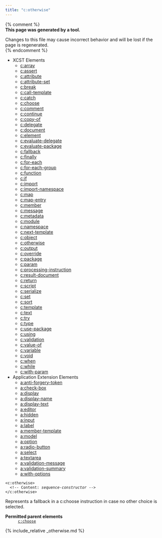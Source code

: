 ```yaml
---
title: "c:otherwise"
---
```


{% comment %}  
**This page was generated by a tool.**  

Changes to this file may cause incorrect behavior and will be lost if the page is
regenerated.  
{% endcomment %}

<nav role="navigation" class="browser">
   <div>
      <ul>
         <li><span>XCST Elements</span><ul>
               <li><a href="../c/array.html">c:array</a></li>
               <li><a href="../c/assert.html">c:assert</a></li>
               <li><a href="../c/attribute.html">c:attribute</a></li>
               <li><a href="../c/attribute-set.html">c:attribute-set</a></li>
               <li><a href="../c/break.html">c:break</a></li>
               <li><a href="../c/call-template.html">c:call-template</a></li>
               <li><a href="../c/catch.html">c:catch</a></li>
               <li><a href="../c/choose.html">c:choose</a></li>
               <li><a href="../c/comment.html">c:comment</a></li>
               <li><a href="../c/continue.html">c:continue</a></li>
               <li><a href="../c/copy-of.html">c:copy-of</a></li>
               <li><a href="../c/delegate.html">c:delegate</a></li>
               <li><a href="../c/document.html">c:document</a></li>
               <li><a href="../c/element.html">c:element</a></li>
               <li><a href="../c/evaluate-delegate.html">c:evaluate-delegate</a></li>
               <li><a href="../c/evaluate-package.html">c:evaluate-package</a></li>
               <li><a href="../c/fallback.html">c:fallback</a></li>
               <li><a href="../c/finally.html">c:finally</a></li>
               <li><a href="../c/for-each.html">c:for-each</a></li>
               <li><a href="../c/for-each-group.html">c:for-each-group</a></li>
               <li><a href="../c/function.html">c:function</a></li>
               <li><a href="../c/if.html">c:if</a></li>
               <li><a href="../c/import.html">c:import</a></li>
               <li><a href="../c/import-namespace.html">c:import-namespace</a></li>
               <li><a href="../c/map.html">c:map</a></li>
               <li><a href="../c/map-entry.html">c:map-entry</a></li>
               <li><a href="../c/member.html">c:member</a></li>
               <li><a href="../c/message.html">c:message</a></li>
               <li><a href="../c/metadata.html">c:metadata</a></li>
               <li><a href="../c/module.html">c:module</a></li>
               <li><a href="../c/namespace.html">c:namespace</a></li>
               <li><a href="../c/next-template.html">c:next-template</a></li>
               <li><a href="../c/object.html">c:object</a></li>
               <li><a href="../c/otherwise.html" class="active">c:otherwise</a></li>
               <li><a href="../c/output.html">c:output</a></li>
               <li><a href="../c/override.html">c:override</a></li>
               <li><a href="../c/package.html">c:package</a></li>
               <li><a href="../c/param.html">c:param</a></li>
               <li><a href="../c/processing-instruction.html">c:processing-instruction</a></li>
               <li><a href="../c/result-document.html">c:result-document</a></li>
               <li><a href="../c/return.html">c:return</a></li>
               <li><a href="../c/script.html">c:script</a></li>
               <li><a href="../c/serialize.html">c:serialize</a></li>
               <li><a href="../c/set.html">c:set</a></li>
               <li><a href="../c/sort.html">c:sort</a></li>
               <li><a href="../c/template.html">c:template</a></li>
               <li><a href="../c/text.html">c:text</a></li>
               <li><a href="../c/try.html">c:try</a></li>
               <li><a href="../c/type.html">c:type</a></li>
               <li><a href="../c/use-package.html">c:use-package</a></li>
               <li><a href="../c/using.html">c:using</a></li>
               <li><a href="../c/validation.html">c:validation</a></li>
               <li><a href="../c/value-of.html">c:value-of</a></li>
               <li><a href="../c/variable.html">c:variable</a></li>
               <li><a href="../c/void.html">c:void</a></li>
               <li><a href="../c/when.html">c:when</a></li>
               <li><a href="../c/while.html">c:while</a></li>
               <li><a href="../c/with-param.html">c:with-param</a></li>
            </ul>
         </li>
         <li><span>Application Extension Elements</span><ul>
               <li><a href="../a/anti-forgery-token.html">a:anti-forgery-token</a></li>
               <li><a href="../a/check-box.html">a:check-box</a></li>
               <li><a href="../a/display.html">a:display</a></li>
               <li><a href="../a/display-name.html">a:display-name</a></li>
               <li><a href="../a/display-text.html">a:display-text</a></li>
               <li><a href="../a/editor.html">a:editor</a></li>
               <li><a href="../a/hidden.html">a:hidden</a></li>
               <li><a href="../a/input.html">a:input</a></li>
               <li><a href="../a/label.html">a:label</a></li>
               <li><a href="../a/member-template.html">a:member-template</a></li>
               <li><a href="../a/model.html">a:model</a></li>
               <li><a href="../a/option.html">a:option</a></li>
               <li><a href="../a/radio-button.html">a:radio-button</a></li>
               <li><a href="../a/select.html">a:select</a></li>
               <li><a href="../a/textarea.html">a:textarea</a></li>
               <li><a href="../a/validation-message.html">a:validation-message</a></li>
               <li><a href="../a/validation-summary.html">a:validation-summary</a></li>
               <li><a href="../a/with-options.html">a:with-options</a></li>
            </ul>
         </li>
      </ul>
   </div>
</nav>
<div class="ref-element-syntax language-xml highlighter-rouge"><pre class="highlight"><code><span class="nt">&lt;c:otherwise</span>&gt;
  &lt;!-- Content: <i>sequence-constructor</i> --&gt;
<span class="nt">&lt;/c:otherwise&gt;</span></code></pre></div>
<p>Represents a fallback in a c:choose instruction in case no other choice is selected.</p>
<dl>
   <dt><b>Permitted parent elements</b></dt>
   <dd><a href="choose.html"><code>c:choose</code></a></dd>
</dl>

{% include_relative _otherwise.md %}
